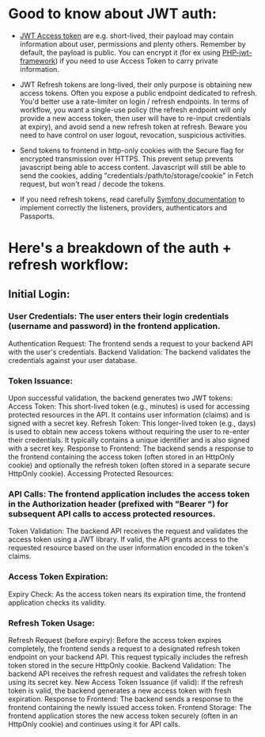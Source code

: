 # Good to know about JWT auth:

- [JWT Access token](https://github.com/lexik/LexikJWTAuthenticationBundle/tree/3.x/Resources/doc) are e.g. short-lived, their payload may contain information about user, permissions
and plenty others. Remember by default, the payload is public. You can encrypt it (for ex using [PHP-jwt-framework](https://github.com/web-token/jwt-bundle?tab=readme-ov-file))
if you need to use Access Token to carry private information.

- JWT Refresh tokens are long-lived, their only purpose is obtaining new access tokens. Often you expose a public endpoint dedicated to refresh.
You'd better use a rate-limiter on login / refresh endpoints. In terms of workflow, you want a single-use policy (the refresh endpoint will only provide a new access token, then user will have to re-input credentials at expiry), 
and avoid send a new refresh token at refresh. Beware you need to have control on user logout, revocation, suspicious activities.

- Send tokens to frontend in http-only cookies with the Secure flag for encrypted transmission over HTTPS. This prevent setup prevents javascript being able to access content. Javascript will still be able to send
the cookies, adding "credentials:/path/to/storage/cookie" in Fetch request, but won't read / decode the tokens.

- If you need refresh tokens, read carefully [Symfony documentation](https://symfony.com/doc/current/security.html) to implement correctly the listeners, providers, authenticators and Passports.


# Here's a breakdown of the auth + refresh workflow:

## Initial Login:

### User Credentials: The user enters their login credentials (username and password) in the frontend application.
Authentication Request: The frontend sends a request to your backend API with the user's credentials.
Backend Validation: The backend validates the credentials against your user database.

### Token Issuance:
Upon successful validation, the backend generates two JWT tokens:
Access Token: This short-lived token (e.g., minutes) is used for accessing protected resources in the API. It contains user information (claims) and is signed with a secret key.
Refresh Token: This longer-lived token (e.g., days) is used to obtain new access tokens without requiring the user to re-enter their credentials. It typically contains a unique identifier and is also signed with a secret key.
Response to Frontend: The backend sends a response to the frontend containing the access token (often stored in an HttpOnly cookie) and optionally the refresh token (often stored in a separate secure HttpOnly cookie).
Accessing Protected Resources:

### API Calls: The frontend application includes the access token in the Authorization header (prefixed with "Bearer ") for subsequent API calls to access protected resources.
Token Validation: The backend API receives the request and validates the access token using a JWT library. If valid, the API grants access to the requested resource based on the user information encoded in the token's claims.

### Access Token Expiration:
Expiry Check: As the access token nears its expiration time, the frontend application checks its validity.

### Refresh Token Usage:

Refresh Request (before expiry): Before the access token expires completely, the frontend sends a request to a designated refresh token endpoint on your backend API. This request typically includes the refresh token stored in the secure HttpOnly cookie.
Backend Validation: The backend API receives the refresh request and validates the refresh token using its secret key.
New Access Token Issuance (if valid): If the refresh token is valid, the backend generates a new access token with fresh expiration.
Response to Frontend: The backend sends a response to the frontend containing the newly issued access token.
Frontend Storage: The frontend application stores the new access token securely (often in an HttpOnly cookie) and continues using it for API calls.
